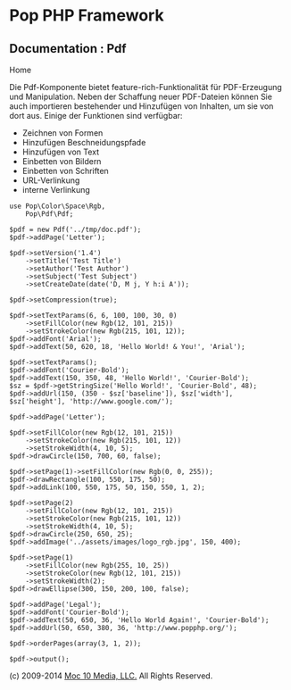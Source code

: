 Pop PHP Framework
=================

Documentation : Pdf
-------------------

Home

Die Pdf-Komponente bietet feature-rich-Funktionalität für PDF-Erzeugung
und Manipulation. Neben der Schaffung neuer PDF-Dateien können Sie auch
importieren bestehender und Hinzufügen von Inhalten, um sie von dort
aus. Einige der Funktionen sind verfügbar:

-   Zeichnen von Formen
-   Hinzufügen Beschneidungspfade
-   Hinzufügen von Text
-   Einbetten von Bildern
-   Einbetten von Schriften
-   URL-Verlinkung
-   interne Verlinkung

<!-- -->

    use Pop\Color\Space\Rgb,
        Pop\Pdf\Pdf;

    $pdf = new Pdf('../tmp/doc.pdf');
    $pdf->addPage('Letter');

    $pdf->setVersion('1.4')
        ->setTitle('Test Title')
        ->setAuthor('Test Author')
        ->setSubject('Test Subject')
        ->setCreateDate(date('D, M j, Y h:i A'));

    $pdf->setCompression(true);

    $pdf->setTextParams(6, 6, 100, 100, 30, 0)
        ->setFillColor(new Rgb(12, 101, 215))
        ->setStrokeColor(new Rgb(215, 101, 12));
    $pdf->addFont('Arial');
    $pdf->addText(50, 620, 18, 'Hello World! & You!', 'Arial');

    $pdf->setTextParams();
    $pdf->addFont('Courier-Bold');
    $pdf->addText(150, 350, 48, 'Hello World!', 'Courier-Bold');
    $sz = $pdf->getStringSize('Hello World!', 'Courier-Bold', 48);
    $pdf->addUrl(150, (350 - $sz['baseline']), $sz['width'], $sz['height'], 'http://www.google.com/');

    $pdf->addPage('Letter');

    $pdf->setFillColor(new Rgb(12, 101, 215))
        ->setStrokeColor(new Rgb(215, 101, 12))
        ->setStrokeWidth(4, 10, 5);
    $pdf->drawCircle(150, 700, 60, false);

    $pdf->setPage(1)->setFillColor(new Rgb(0, 0, 255));
    $pdf->drawRectangle(100, 550, 175, 50);
    $pdf->addLink(100, 550, 175, 50, 150, 550, 1, 2);

    $pdf->setPage(2)
        ->setFillColor(new Rgb(12, 101, 215))
        ->setStrokeColor(new Rgb(215, 101, 12))
        ->setStrokeWidth(4, 10, 5);
    $pdf->drawCircle(250, 650, 25);
    $pdf->addImage('../assets/images/logo_rgb.jpg', 150, 400);

    $pdf->setPage(1)
        ->setFillColor(new Rgb(255, 10, 25))
        ->setStrokeColor(new Rgb(12, 101, 215))
        ->setStrokeWidth(2);
    $pdf->drawEllipse(300, 150, 200, 100, false);

    $pdf->addPage('Legal');
    $pdf->addFont('Courier-Bold');
    $pdf->addText(50, 650, 36, 'Hello World Again!', 'Courier-Bold');
    $pdf->addUrl(50, 650, 380, 36, 'http://www.popphp.org/');

    $pdf->orderPages(array(3, 1, 2));

    $pdf->output();

\(c) 2009-2014 [Moc 10 Media, LLC.](http://www.moc10media.com) All
Rights Reserved.
